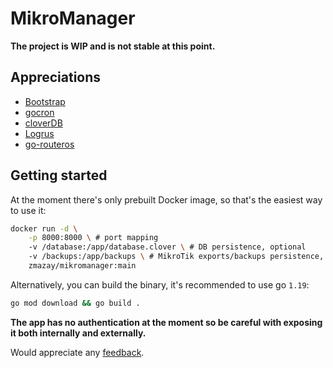 # MikroManager

**The project is WIP and is not stable at this point.**

## Appreciations

- [Bootstrap](https://getbootstrap.com/)
- [gocron](https://github.com/go-co-op/gocron)
- [cloverDB](https://github.com/ostafen/clover)
- [Logrus](https://github.com/sirupsen/logrus)
- [go-routeros](https://github.com/go-routeros/routeros/tree/v2)

## Getting started

At the moment there's only prebuilt Docker image, so that's the easiest way to use it:

```bash
docker run -d \
    -p 8000:8000 \ # port mapping
    -v /database:/app/database.clover \ # DB persistence, optional
    -v /backups:/app/backups \ # MikroTik exports/backups persistence, optional
    zmazay/mikromanager:main
```

Alternatively, you can build the binary, it's recommended to use go `1.19`:

```bash
go mod download && go build .
```

**The app has no authentication at the moment so be careful with exposing it both internally and externally.**

Would appreciate any [feedback](https://github.com/mazay/mikromanager/issues/new).
